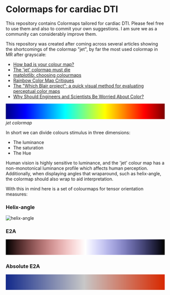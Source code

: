 # Colormaps for cardiac DTI

This repository contains Colormaps tailored for cardiac DTI.
Please feel free to use them and also to commit your own suggestions. I am sure we as a community can considerably improve them.

This repository was created after coming across several articles showing the shortcomings of the colormap "jet", by far the most used colormap in MR after grayscale:

 - [How bad is your colour map?](https://jakevdp.github.io/blog/2014/10/16/how-bad-is-your-colormap/)
 - [The 'jet' colormap must die](http://cresspahl.blogspot.co.uk/2012/03/expanded-control-of-octaves-colormap.html)
 - [matplotlib: choosing colourmaps](http://matplotlib.org/users/colormaps.html)
 -  [Rainbow Color Map Critiques](https://www.mathworks.com/content/dam/mathworks/tag-team/Objects/r/81137_92238v00_RainbowColorMap_57312.pdf)
 -  [The "Which Blair project": a quick visual method for evaluating perceptual color maps](http://ieeexplore.ieee.org/abstract/document/964510/?reload=true&section=abstract)
 -  [Why Should Engineers and Scientists Be Worried About Color?](http://www.research.ibm.com/people/l/lloydt/color/color.HTM)

![jet colormap](https://github.com/Pedro-Filipe/cardiac_DTI_colormaps/blob/master/colormaps_pngs/jet.png)
*jet colormap*

In short we can divide colours stimulus in three dimensions:

- The luminance
- The saturation
- The Hue

Human vision is highly sensitive to luminance, and the 'jet' colour map has a non-monotonical luminance profile which affects human perception. Additionally, when displaying angles that wraparound, such as helix-angle, the colormap should also wrap to aid interpretation.

With this in mind here is a set of colourmaps for tensor orientation measures:

### Helix-angle
![helix-angle](https://github.com/Pedro-Filipe/cardiac_DTI_colormaps/blob/master/colormaps_pngs/helix-angle.png)

### E2A
![E2A](https://github.com/Pedro-Filipe/cardiac_DTI_colormaps/blob/master/colormaps_pngs/E2A.png)

### Absolute E2A
![absolute E2A](https://github.com/Pedro-Filipe/cardiac_DTI_colormaps/blob/master/colormaps_pngs/abs_E2A.png)



